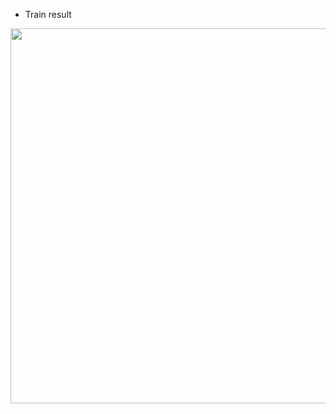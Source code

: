 - Train result 

<img width = "600" heigth = "500" src = https://user-images.githubusercontent.com/37679460/149269095-cc7b5959-c1fe-4167-939f-a22d9cd7179c.png>

